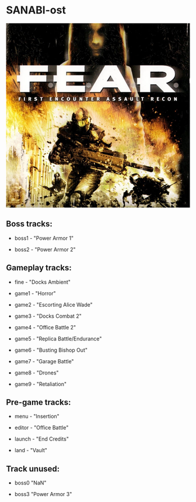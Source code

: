 # SANABI-ost
![FEAR1-ost](https://github.com/Dong-Wo-Long/FEAR1-ost/blob/main/icon.png)
## Boss tracks:
- boss1 - "Power Armor 1"

- boss2 - "Power Armor 2"

## Gameplay tracks:
- fine - "Docks Ambient"

- game1 - "Horror"

- game2 - "Escorting Alice Wade"

- game3 - "Docks Combat 2"

- game4 - "Office Battle 2"

- game5 - "Replica Battle/Endurance"

- game6 - "Busting Bishop Out"

- game7 - "Garage Battle"

- game8 - "Drones"

- game9 - "Retaliation"

## Pre-game tracks:
- menu - "Insertion"

- editor - "Office Battle"

- launch - "End Credits"

- land - "Vault"

## Track unused:
- boss0 "NaN"

- boss3 "Power Armor 3"
